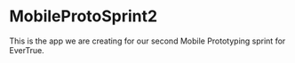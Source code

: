 MobileProtoSprint2
==================

This is the app we are creating for our second Mobile Prototyping sprint for EverTrue.
